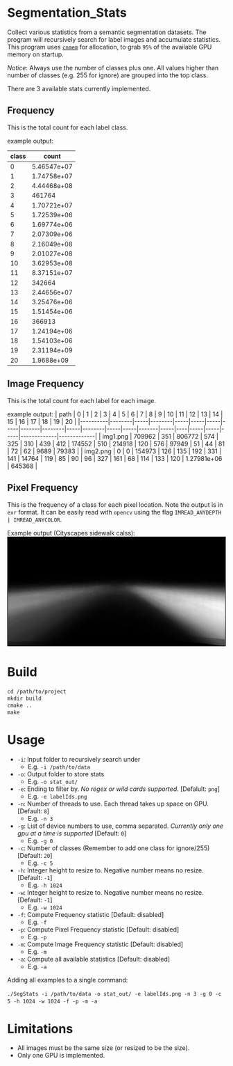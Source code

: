 # Segmentation_Stats
Collect various statistics from a semantic segmentation datasets. The program will recursively search for label images and accumulate statistics. This program uses [`cnmem`](https://github.com/NVIDIA/cnmem) for allocation, to grab `95%` of the available GPU memory on startup.

*Notice*: Always use the number of classes plus one. All values higher than number of classes (e.g. 255 for ignore) are grouped into the top class.

There are 3 available stats currently implemented.

## Frequency
This is the total count for each label class.

example output:

| class | count       | 
|-------|-------------| 
| 0     | 5.46547e+07 | 
| 1     | 1.74758e+07 | 
| 2     | 4.44468e+08 | 
| 3     | 461764      | 
| 4     | 1.70721e+07 | 
| 5     | 1.72539e+06 | 
| 6     | 1.69774e+06 | 
| 7     | 2.07309e+06 | 
| 8     | 2.16049e+08 | 
| 9     | 2.01027e+08 | 
| 10    | 3.62953e+08 | 
| 11    | 8.37151e+07 | 
| 12    | 342664      | 
| 13    | 2.44656e+07 | 
| 14    | 3.25476e+06 | 
| 15    | 1.51454e+06 | 
| 16    | 366913      | 
| 17    | 1.24194e+06 | 
| 18    | 1.54103e+06 | 
| 19    | 2.31194e+09 | 
| 20    | 1.9688e+09  | 


## Image Frequency
This is the total count for each label for each image.

example output:
| path     | 0      | 1   | 2      | 3   | 4   | 5   | 6   | 7     | 8      | 9   | 10     | 11  | 12  | 13    | 14  | 15 | 16  | 17  | 18  | 19          | 20          | 
|----------|--------|-----|--------|-----|-----|-----|-----|-------|--------|-----|--------|-----|-----|-------|-----|----|-----|-----|-----|-------------|-------------| 
| img1.png | 709962 | 351 | 806772 | 574 | 325 | 310 | 439 | 412   | 174552 | 510 | 214918 | 120 | 576 | 97949 | 51  | 44 | 81  | 72  | 62  | 9689        | 79383       | 
| img2.png | 0      | 0   | 154973 | 126 | 135 | 192 | 331 | 141   | 14764  | 119 | 85     | 90  | 96  | 327   | 161 | 68 | 114 | 133 | 120 | 1.27981e+06 | 645368      |

## Pixel Frequency
This is the frequency of a class for each pixel location. Note the output is in `exr` format. It can be easily read with `opencv` using the flag `IMREAD_ANYDEPTH | IMREAD_ANYCOLOR`.

Example output (Cityscapes sidewalk calss):
![Cityscapes sidewalk class](imgs/1.png)

# Build

```
cd /path/to/project
mkdir build
cmake ..
make
```

# Usage

- `-i`: Input folder to recursively search under
  - E.g. `-i /path/to/data`
- `-o`: Output folder to store stats
  - E.g. `-o stat_out/`
- `-e`: Ending to filter by. *No regex or wild cards supported.* [Defalult: `png`]
  - E.g. `-e labelIds.png`
- `-n`: Number of threads to use. Each thread takes up space on GPU. [Default: `8`]
  - E.g. `-n 3`
- `-g`: List of device numbers to use, comma separated. *Currently only one gpu at a time is supported* [Default: `0`]
  - E.g. `-g 0`
- `-c`: Number of classes (Remember to add one class for ignore/255) [Default: `20`]
  - E.g. `-c 5`
- `-h`: Integer height to resize to. Negative number means no resize. [Default: `-1`]
  - E.g. `-h 1024`
- `-w`: Integer height to resize to. Negative number means no resize. [Default: `-1`]
  - E.g. `-w 1024`
- `-f`: Compute Frequency statistic [Default: disabled]
  - E.g. `-f`
- `-p`: Compute Pixel Frequency statistic [Default: disabled]
  - E.g. `-p`
- `-m`: Compute Image Frequency statistic [Default: disabled]
  - E.g. `-m`
- `-a`: Compute all available statistics [Default: disabled]
  - E.g. `-a`

Adding all examples to a single command:

`./SegStats -i /path/to/data -o stat_out/ -e labelIds.png -n 3 -g 0 -c 5 -h 1024 -w 1024 -f -p -m -a`

# Limitations
- All images must be the same size (or resized to be the size).
- Only one GPU is implemented.